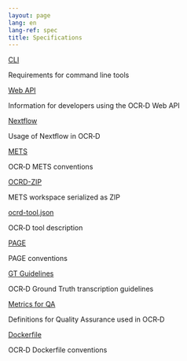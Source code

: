 ```yaml
---
layout: page
lang: en
lang-ref: spec
title: Specifications
---
```


<div class="tile is-ancestor">


  <div class="tile is-parent">
    <article class="tile is-child box">
      <p class="title"><a href="cli">CLI</a></p>
      <p class="subtitle">Requirements for command line tools</p>
    </article>
  </div>

  <div class="tile is-parent">
    <article class="tile is-child box">
      <p class="title"><a href="web_api">Web API</a></p>
      <p class="subtitle">Information for developers using the OCR&#8209;D Web API</p>
    </article>
  </div>
  
  <div class="tile is-parent">
    <article class="tile is-child box">
      <p class="title"><a href="nextflow">Nextflow</a></p>
      <p class="subtitle">Usage of Nextflow in OCR&#8209;D</p>
    </article>
  </div>

</div>

<div class="tile is-ancestor">

  <div class="tile is-parent">
    <article class="tile is-child box">
      <p class="title"><a href="mets">METS</a></p>
      <p class="subtitle">OCR&#8209;D METS conventions</p>
    </article>
  </div>

  <div class="tile is-parent">
    <article class="tile is-child box">
      <p class="title"><a href="ocrd_zip">OCRD-ZIP</a></p>
      <p class="subtitle">METS workspace serialized as ZIP</p>
    </article>
  </div>

  <div class="tile is-parent">
    <article class="tile is-child box">
      <p class="title"><a href="ocrd_tool">ocrd-tool.json</a></p>
      <p class="subtitle">OCR&#8209;D tool description</p>
    </article>
  </div>

</div>

<div class="tile is-ancestor">

  <div class="tile is-parent">
    <article class="tile is-child box">
      <p class="title"><a href="page">PAGE</a></p>
      <p class="subtitle">PAGE conventions</p>
    </article>
  </div>
  <div class="tile is-parent">
    <article class="tile is-child box">
      <p class="title"><a href="../gt-guidelines/trans">GT Guidelines</a></p>
      <p class="subtitle">OCR&#8209;D Ground Truth transcription guidelines</p>
    </article>
  </div>
    <div class="tile is-parent">
    <article class="tile is-child box">
      <p class="title"><a href="ocrd_eval">Metrics for&nbsp;QA</a></p>
      <p class="subtitle">Definitions for Quality Assurance used in OCR&#8209;D</p>
    </article>
  </div>
  <div class="tile is-parent">
    <article class="tile is-child box">
      <p class="title"><a href="docker">Dockerfile</a></p>
      <p class="subtitle">OCR&#8209;D Dockerfile conventions</p>
    </article>
  </div>
</div>
